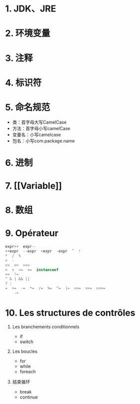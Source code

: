 
# 1. JDK、JRE

# 2. 环境变量

# 3. 注释

# 4. 标识符

# 5. 命名规范

- 类：首字母大写CamelCase
- 方法：首字母小写camelCase
- 变量名：小写camelcase
- 包名：小写com.package.name

# 6. 进制


# 7. [[Variable]]


# 8. 数组



# 9. Opérateur

``` java
expr++  expr--
++expr  --expr  +expr  -expr  ˜  !
*  /  %
+  -
<<  >>  >>>
<  >  <=  >=  instanceof
==  !=
^ & | && ||
? :
=  +=  -=  *=  /=  %=  ^=  |=  <<=  >>=  >>>=
	->
```

# 10. Les structures de contrôles

1. Les branchements conditionnels
	- if
	- switch

2. Les boucles
	- for
	- while
	- foreach

3. 结束循环
	- break
	- continue

